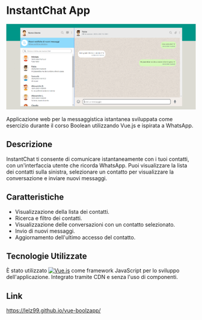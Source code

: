 # InstantChat App
![screen dell'app](screen/screenshot-boolzap.png)


Applicazione web per la messaggistica istantanea sviluppata come esercizio durante il corso Boolean utilizzando Vue.js e ispirata a WhatsApp.

## Descrizione

InstantChat ti consente di comunicare istantaneamente con i tuoi contatti, con un'interfaccia utente che ricorda WhatsApp. Puoi visualizzare la lista dei contatti sulla sinistra, selezionare un contatto per visualizzare la conversazione e inviare nuovi messaggi.

## Caratteristiche

- Visualizzazione della lista dei contatti.
- Ricerca e filtro dei contatti.
- Visualizzazione delle conversazioni con un contatto selezionato.
- Invio di nuovi messaggi.
- Aggiornamento dell'ultimo accesso del contatto.

## Tecnologie Utilizzate
È stato utilizzato <a href="https://vuejs.org/">![Vue.js](https://img.shields.io/badge/Vue.js-3.0.0-green.svg)</a> come framework JavaScript per lo sviluppo dell'applicazione. Integrato tramite CDN e senza l'uso di componenti.

## Link
https://lelz99.github.io/vue-boolzapp/